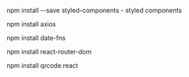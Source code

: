 npm install --save styled-components - styled components

npm install axios

npm install date-fns

npm install react-router-dom

npm install qrcode.react